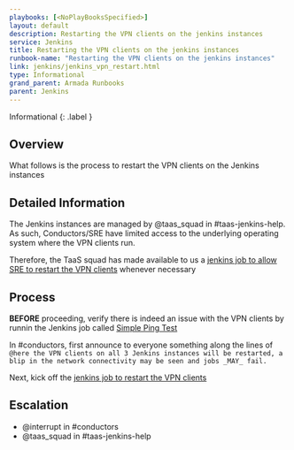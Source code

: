 ```yaml
---
playbooks: [<NoPlayBooksSpecified>]
layout: default
description: Restarting the VPN clients on the jenkins instances
service: Jenkins
title: Restarting the VPN clients on the jenkins instances
runbook-name: "Restarting the VPN clients on the jenkins instances"
link: jenkins/jenkins_vpn_restart.html
type: Informational
grand_parent: Armada Runbooks
parent: Jenkins
---
```


Informational
{: .label }

## Overview

What follows is the process to restart the VPN clients on the Jenkins instances

## Detailed Information

The Jenkins instances are managed by @taas_squad in #taas-jenkins-help. As such, Conductors/SRE have limited access to the underlying operating system where the VPN clients run.

Therefore, the TaaS squad has made available to us a [jenkins job to allow SRE to restart the VPN clients](https://alchemy-conductors-jenkins.swg-devops.com/view/Conductors/job/Conductors/job/Conductors-Jenkins/job/Alchemy%20-%20restart%20OpenVPN%20on%20swarm%20cluster/) whenever necessary

## Process
**BEFORE** proceeding, verify there is indeed an issue with the VPN clients by runnin the Jenkins job called [Simple Ping Test](https://alchemy-conductors-jenkins.swg-devops.com/job/Conductors/job/Simple_Ping_Test/)

In #conductors, first announce to everyone something along the lines of `@here the VPN clients on all 3 Jenkins instances will be restarted, a blip in the network connectivity may be seen and jobs _MAY_ fail.`

Next, kick off the [jenkins job to restart the VPN clients](https://alchemy-conductors-jenkins.swg-devops.com/view/Conductors/job/Conductors/job/Conductors-Jenkins/job/Alchemy%20-%20restart%20OpenVPN%20on%20swarm%20cluster/)

## Escalation

  * @interrupt in #conductors
  * @taas_squad in #taas-jenkins-help